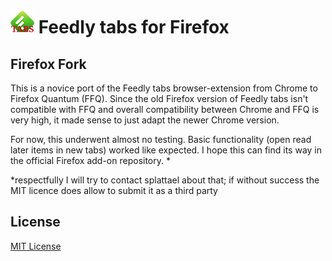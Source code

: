 # ![Feedly tabs icon](images/icon38.png) Feedly tabs for Firefox

## Firefox Fork

This is a novice port of the Feedly tabs browser-extension from Chrome to Firefox Quantum (FFQ). Since the old Firefox version of Feedly tabs isn't compatible with FFQ and overall compatibility between Chrome and FFQ is very high, it made sense to just adapt the newer Chrome version.

For now, this underwent almost no testing. Basic functionality (open read later items in new tabs) worked like expected.
I hope this can find its way in the official Firefox add-on repository. *


*respectfully I will try to contact splattael about that; if without success the MIT licence does allow to submit it as a third party


## License

[MIT License](LICENSE.txt)
